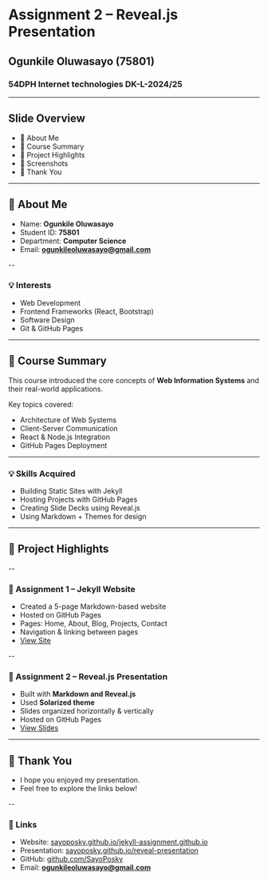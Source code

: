 # Assignment 2 – Reveal.js Presentation  
## Ogunkile Oluwasayo (75801)
### 54DPH Internet technologies DK-L-2024/25

---

## Slide Overview  

- 👤 About Me  
- 🎯 Course Summary  
- 💼 Project Highlights  
- 📸 Screenshots  
- 🙏 Thank You  

---

## 👤 About Me  

- Name: **Ogunkile Oluwasayo**  
- Student ID: **75801**  
- Department: **Computer Science**  
- Email: **ogunkileoluwasayo@gmail.com**  

--  
### 💡 Interests  
- Web Development  
- Frontend Frameworks (React, Bootstrap)  
- Software Design  
- Git & GitHub Pages  

---

## 🎯 Course Summary  

This course introduced the core concepts of **Web Information Systems** and their real-world applications.

Key topics covered:

- Architecture of Web Systems  
- Client-Server Communication  
- React & Node.js Integration  
- GitHub Pages Deployment  

---  

### 💡 Skills Acquired  

- Building Static Sites with Jekyll  
- Hosting Projects with GitHub Pages  
- Creating Slide Decks using Reveal.js  
- Using Markdown + Themes for design  

---

## 💼 Project Highlights  

--  

### 📘 Assignment 1 – Jekyll Website  

- Created a 5-page Markdown-based website  
- Hosted on GitHub Pages  
- Pages: Home, About, Blog, Projects, Contact  
- Navigation & linking between pages  
- [View Site](https://sayoposky.github.io/jekyll-assignment.github.io/)

--  

### 🎤 Assignment 2 – Reveal.js Presentation  

- Built with **Markdown and Reveal.js**  
- Used **Solarized theme**  
- Slides organized horizontally & vertically  
- Hosted on GitHub Pages  
- [View Slides](https://sayoposky.github.io/reveal-presentation)

---

## 🙏 Thank You  

- I hope you enjoyed my presentation.  
- Feel free to explore the links below!  

--

### 🔗 Links  
- Website: [sayoposky.github.io/jekyll-assignment.github.io](https://sayoposky.github.io/jekyll-assignment.github.io)  
- Presentation: [sayoposky.github.io/reveal-presentation](https://sayoposky.github.io/reveal-presentation)  
- GitHub: [github.com/SayoPosky](https://github.com/SayoPosky)  
- Email: **ogunkileoluwasayo@gmail.com**


